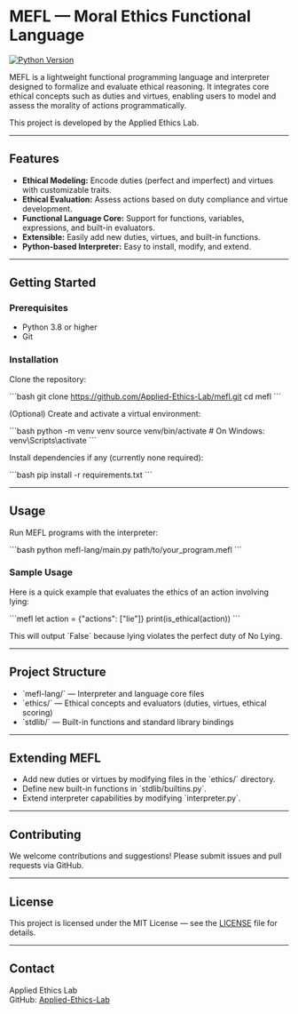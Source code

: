 # MEFL — Moral Ethics Functional Language

[![Python Version](https://img.shields.io/badge/python-3.8%2B-blue.svg)](https://www.python.org/downloads/)

MEFL is a lightweight functional programming language and interpreter designed to formalize and evaluate ethical reasoning. It integrates core ethical concepts such as duties and virtues, enabling users to model and assess the morality of actions programmatically.

This project is developed by the Applied Ethics Lab.

---

## Features

- **Ethical Modeling:** Encode duties (perfect and imperfect) and virtues with customizable traits.
- **Ethical Evaluation:** Assess actions based on duty compliance and virtue development.
- **Functional Language Core:** Support for functions, variables, expressions, and built-in evaluators.
- **Extensible:** Easily add new duties, virtues, and built-in functions.
- **Python-based Interpreter:** Easy to install, modify, and extend.

---

## Getting Started

### Prerequisites

- Python 3.8 or higher
- Git

### Installation

Clone the repository:

\`\`\`bash
git clone https://github.com/Applied-Ethics-Lab/mefl.git
cd mefl
\`\`\`

(Optional) Create and activate a virtual environment:

\`\`\`bash
python -m venv venv
source venv/bin/activate  # On Windows: venv\Scripts\activate
\`\`\`

Install dependencies if any (currently none required):

\`\`\`bash
pip install -r requirements.txt
\`\`\`

---

## Usage

Run MEFL programs with the interpreter:

\`\`\`bash
python mefl-lang/main.py path/to/your_program.mefl
\`\`\`

### Sample Usage

Here is a quick example that evaluates the ethics of an action involving lying:

\`\`\`mefl
let action = {"actions": ["lie"]}
print(is_ethical(action))
\`\`\`

This will output \`False\` because lying violates the perfect duty of No Lying.

---

## Project Structure

- \`mefl-lang/\` — Interpreter and language core files
- \`ethics/\` — Ethical concepts and evaluators (duties, virtues, ethical scoring)
- \`stdlib/\` — Built-in functions and standard library bindings

---

## Extending MEFL

- Add new duties or virtues by modifying files in the \`ethics/\` directory.
- Define new built-in functions in \`stdlib/builtins.py\`.
- Extend interpreter capabilities by modifying \`interpreter.py\`.

---

## Contributing

We welcome contributions and suggestions! Please submit issues and pull requests via GitHub.

---

## License

This project is licensed under the MIT License — see the [LICENSE](LICENSE) file for details.

---

## Contact

Applied Ethics Lab  
GitHub: [Applied-Ethics-Lab](https://github.com/Applied-Ethics-Lab)
